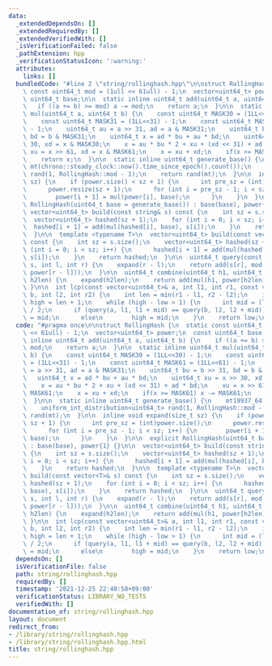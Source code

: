 ```yaml
---
data:
  _extendedDependsOn: []
  _extendedRequiredBy: []
  _extendedVerifiedWith: []
  _isVerificationFailed: false
  _pathExtension: hpp
  _verificationStatusIcon: ':warning:'
  attributes:
    links: []
  bundledCode: "#line 2 \"string/rollinghash.hpp\"\n\nstruct RollingHash {\n  static\
    \ const uint64_t mod = (1ull << 61ull) - 1;\n  vector<uint64_t> power;\n  const\
    \ uint64_t base;\n\n  static inline uint64_t add(uint64_t a, uint64_t b) {\n \
    \   if ((a += b) >= mod) a -= mod;\n    return a;\n  }\n\n  static inline uint64_t\
    \ mul(uint64_t a, uint64_t b) {\n    const uint64_t MASK30 = (1LL<<30) - 1;\n\
    \    const uint64_t MASK31 = (1LL<<31) - 1;\n    const uint64_t MASK61 = (1LL<<61)\
    \ - 1;\n    uint64_t au = a >> 31, ad = a & MASK31;\n    uint64_t bu = b >> 31,\
    \ bd = b & MASK31;\n    uint64_t x = ad * bu + au * bd;\n    uint64_t xu = x >>\
    \ 30, xd = x & MASK30;\n    x = au * bu * 2 + xu + (xd << 31) + ad * bd;\n   \
    \ xu = x >> 61, xd = x & MASK61;\n    x = xu + xd;\n    if(x >= MASK61) x -= MASK61;\n\
    \    return x;\n  }\n\n  static inline uint64_t generate_base() {\n    mt19937_64\
    \ mt(chrono::steady_clock::now().time_since_epoch().count());\n    uniform_int_distribution<uint64_t>\
    \ rand(1, RollingHash::mod - 1);\n    return rand(mt);\n  }\n\n  inline void expand(size_t\
    \ sz) {\n    if (power.size() < sz + 1) {\n      int pre_sz = (int)power.size();\n\
    \      power.resize(sz + 1);\n      for (int i = pre_sz - 1; i < sz; i++) {\n\
    \        power[i + 1] = mul(power[i], base);\n      }\n    }\n  }\n\n  explicit\
    \ RollingHash(uint64_t base = generate_base()) : base(base), power{1} {}\n\n \
    \ vector<uint64_t> build(const string& s) const {\n    int sz = s.size();\n  \
    \  vector<uint64_t> hashed(sz + 1);\n    for (int i = 0; i < sz; i++) {\n    \
    \  hashed[i + 1] = add(mul(hashed[i], base), s[i]);\n    }\n    return hashed;\n\
    \  }\n\n  template <typename T>\n  vector<uint64_t> build(const vector<T>& s)\
    \ const {\n    int sz = s.size();\n    vector<uint64_t> hashed(sz + 1);\n    for\
    \ (int i = 0; i < sz; i++) {\n      hashed[i + 1] = add(mul(hashed[i], base),\
    \ s[i]);\n    }\n    return hashed;\n  }\n\n  uint64_t query(const vector<uint64_t>&\
    \ s, int l, int r) {\n    expand(r - l);\n    return add(s[r], mod - mul(s[l],\
    \ power[r - l]));\n  }\n\n  uint64_t combine(uint64_t h1, uint64_t h2, size_t\
    \ h2len) {\n    expand(h2len);\n    return add(mul(h1, power[h2len]), h2);\n \
    \ }\n\n  int lcp(const vector<uint64_t>& a, int l1, int r1, const vector<uint64_t>&\
    \ b, int l2, int r2) {\n    int len = min(r1 - l1, r2 - l2);\n    int low = 0,\
    \ high = len + 1;\n    while (high - low > 1) {\n      int mid = (low + high)\
    \ / 2;\n      if (query(a, l1, l1 + mid) == query(b, l2, l2 + mid))\n        low\
    \ = mid;\n      else\n        high = mid;\n    }\n    return low;\n  }\n};\n"
  code: "#pragma once\n\nstruct RollingHash {\n  static const uint64_t mod = (1ull\
    \ << 61ull) - 1;\n  vector<uint64_t> power;\n  const uint64_t base;\n\n  static\
    \ inline uint64_t add(uint64_t a, uint64_t b) {\n    if ((a += b) >= mod) a -=\
    \ mod;\n    return a;\n  }\n\n  static inline uint64_t mul(uint64_t a, uint64_t\
    \ b) {\n    const uint64_t MASK30 = (1LL<<30) - 1;\n    const uint64_t MASK31\
    \ = (1LL<<31) - 1;\n    const uint64_t MASK61 = (1LL<<61) - 1;\n    uint64_t au\
    \ = a >> 31, ad = a & MASK31;\n    uint64_t bu = b >> 31, bd = b & MASK31;\n \
    \   uint64_t x = ad * bu + au * bd;\n    uint64_t xu = x >> 30, xd = x & MASK30;\n\
    \    x = au * bu * 2 + xu + (xd << 31) + ad * bd;\n    xu = x >> 61, xd = x &\
    \ MASK61;\n    x = xu + xd;\n    if(x >= MASK61) x -= MASK61;\n    return x;\n\
    \  }\n\n  static inline uint64_t generate_base() {\n    mt19937_64 mt(chrono::steady_clock::now().time_since_epoch().count());\n\
    \    uniform_int_distribution<uint64_t> rand(1, RollingHash::mod - 1);\n    return\
    \ rand(mt);\n  }\n\n  inline void expand(size_t sz) {\n    if (power.size() <\
    \ sz + 1) {\n      int pre_sz = (int)power.size();\n      power.resize(sz + 1);\n\
    \      for (int i = pre_sz - 1; i < sz; i++) {\n        power[i + 1] = mul(power[i],\
    \ base);\n      }\n    }\n  }\n\n  explicit RollingHash(uint64_t base = generate_base())\
    \ : base(base), power{1} {}\n\n  vector<uint64_t> build(const string& s) const\
    \ {\n    int sz = s.size();\n    vector<uint64_t> hashed(sz + 1);\n    for (int\
    \ i = 0; i < sz; i++) {\n      hashed[i + 1] = add(mul(hashed[i], base), s[i]);\n\
    \    }\n    return hashed;\n  }\n\n  template <typename T>\n  vector<uint64_t>\
    \ build(const vector<T>& s) const {\n    int sz = s.size();\n    vector<uint64_t>\
    \ hashed(sz + 1);\n    for (int i = 0; i < sz; i++) {\n      hashed[i + 1] = add(mul(hashed[i],\
    \ base), s[i]);\n    }\n    return hashed;\n  }\n\n  uint64_t query(const vector<uint64_t>&\
    \ s, int l, int r) {\n    expand(r - l);\n    return add(s[r], mod - mul(s[l],\
    \ power[r - l]));\n  }\n\n  uint64_t combine(uint64_t h1, uint64_t h2, size_t\
    \ h2len) {\n    expand(h2len);\n    return add(mul(h1, power[h2len]), h2);\n \
    \ }\n\n  int lcp(const vector<uint64_t>& a, int l1, int r1, const vector<uint64_t>&\
    \ b, int l2, int r2) {\n    int len = min(r1 - l1, r2 - l2);\n    int low = 0,\
    \ high = len + 1;\n    while (high - low > 1) {\n      int mid = (low + high)\
    \ / 2;\n      if (query(a, l1, l1 + mid) == query(b, l2, l2 + mid))\n        low\
    \ = mid;\n      else\n        high = mid;\n    }\n    return low;\n  }\n};\n"
  dependsOn: []
  isVerificationFile: false
  path: string/rollinghash.hpp
  requiredBy: []
  timestamp: '2021-12-25 22:40:58+09:00'
  verificationStatus: LIBRARY_NO_TESTS
  verifiedWith: []
documentation_of: string/rollinghash.hpp
layout: document
redirect_from:
- /library/string/rollinghash.hpp
- /library/string/rollinghash.hpp.html
title: string/rollinghash.hpp
---
```

